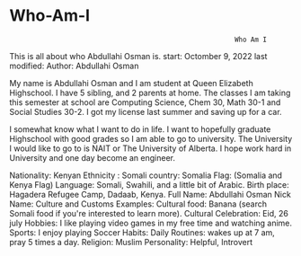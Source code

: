 # Who-Am-I


                                                            Who Am I

This is all about who Abdullahi Osman is.
 start: Octomber 9, 2022
last modified: 
Author: Abdullahi Osman

My name is Abdullahi Osman and I am student at Queen Elizabeth Highschool. I have 5 sibling, and 2 parents at home.
The classes I am taking this semester at school are Computing Science, Chem 30, Math 30-1 and Social Studies 30-2.  I got my license last summer and saving up for a car.


I somewhat know what I want to do in life. I want to hopefully graduate Highschool with good grades so I am able to go to university.
The University I would like to go to is NAIT or The University of Alberta. I hope work hard in University and one day become an engineer.

Nationality: Kenyan
Ethnicity : Somali
country: Somalia
Flag: (Somalia and Kenya Flag)
Language: Somali, Swahili, and a little bit of Arabic.
Birth place: Hagadera Refugee Camp, Dadaab, Kenya.
Full Name: Abdullahi Osman
Nick Name:
Culture and Customs Examples:
Cultural food: Banana (search Somali food if you're interested to learn more).
Cultural Celebration: Eid, 26 july
Hobbies: I like playing video games in my free time and watching anime.
Sports: I enjoy playing Soccer
Habits:
Daily Routines: wakes up at 7 am, pray 5 times a day.
Religion: Muslim
Personality:  Helpful, Introvert
